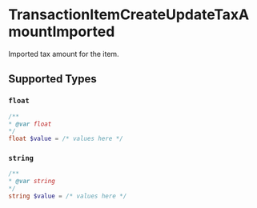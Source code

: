 # TransactionItemCreateUpdateTaxAmountImported

Imported tax amount for the item.


## Supported Types

### `float`

```php
/**
* @var float
*/
float $value = /* values here */
```

### `string`

```php
/**
* @var string
*/
string $value = /* values here */
```

